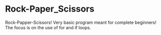# Rock-Paper_Scissors
Rock-Papper-Scissors!
Very basic program meant for complete beginners!
The focus is on the use of for and if loops.

